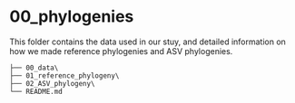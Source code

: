 # 00_phylogenies

This folder contains the data used in our stuy, and detailed information on how we made reference phylogenies and ASV phylogenies. 

```
├── 00_data\
├── 01_reference_phylogeny\
├── 02_ASV_phylogeny\
└── README.md
```
